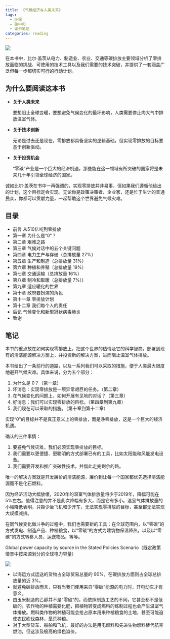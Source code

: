 ```yaml
---
title: 《气候经济与人类未来》
tags:
  - 环保
  - 碳中和
  - 读书笔记
categories: reading
---
```


![](/images/book/how-to-avoid-a-climate-disaster.jpg)

在本书中，比尔·盖茨从电力、制造业、农业、交通等碳排放主要领域分析了零排放面临的挑战、可使用的技术工具以及我们需要的技术突破，并提供了一套涵盖广泛但每一步都切实可行的行动计划。



## 为什么要阅读这本书

- **关于人类未来**

  要想阻止全球变暖，要想避免气候变化的最坏影响，人类需要停止向大气中排放温室气体。

- **关于技术创新**

  无论是过去还是现在，零排放都具备坚实的逻辑基础，但实现零排放的目标要基于创新驱动。

- **关于投资机会**

  “零碳”产业是一个巨大的经济机遇，那些能在这一领域有所突破的国家将是未来几十年引领全球经济的国家。

诚如比尔·盖茨在书中一再强调的，实现零排放并非易事，但如果我们遵循他给出的计划，这个目标定会实现。无论你是政策决策者、企业家，还是忙于生计的普通民众，你都可以贡献力量，一起帮助这个世界避免气候灾难。



## 目录

- 前言 从510亿吨到零排放
- 第一章 为什么是“0”？
- 第二章 艰难之路
- 第三章 气候对话中的五个关键问题
- 第四章 电力生产与存储（总排放量 27%）
- 第五章 生产和制造（总排放量 31%）
- 第六章 种植和养殖（总排放量 19%）
- 第七章 交通运输（总排放量 16%）
- 第八章 制冷和取暖（总排放量 7%）)
- 第九章 适应暖化的世界
- 第十章 政府要扮演的角色
- 第十一章 零排放计划
- 第十二章 我们每个人的责任
- 后记 气候变化和新型冠状病毒肺炎
- 致谢


## 笔记

本书的重点放在如何实现零排放上，把这个世界的热情及它的科学智商，部署到现有的清洁能源解决方案上，并投资新的解决方案，进而阻止温室气体排放。

本书给出了一条前行的道路，以及一系列我们可以采取的措施，便于人类最大限度地避开气候灾难。具体来说，分为五个部分：

1. 为什么是 0？（第一章）
2. 坏消息：实现零排放是一项异常艰巨的任务。（第二章）
3. 在气候变化的问题上，如何开展有见地的对话？（第三章）
4. 好消息：我们可以实现零排放的目标。（第四章到第九章）
5. 我们现在可以采取的措施。（第十章到第十二章）

实现“0”的目标并不是真正意义上的零排放，而是净零排放，这是一个巨大的经济机遇。

确认的三件事情：

1. 要避免气候灾难，我们必须实现零排放的目标。
2. 我们需要以更便捷、更聪明的方式部署已有的工具，比如太阳能和风能发电设备。
3. 我们需要开发和推广突破性技术，并借此走完剩余的路。

唯一的解决方案就是开发廉价的清洁能源，廉价到让每一个国家都优先选择清洁能源而不是化石燃料。

因为经济活动大幅放缓，2020年的温室气体排放量将少于2019年，降幅可能在5%左右。值得注意的并不是此次降幅有多大，而是它有多小。温室气体排放量的小幅降低表明，只靠少坐飞机和少开车，无法实现零排放的目标，甚至都无法实现大规模减排。

在同气候变化做斗争的过程中，我们也需要新的工具：在全球范围内，以“零碳”的方式发电、制造产品、种植粮食，以“零碳”的方式为建筑物保温降热，以及以“零碳”的方式转移人员、运送物品，等等。

Global power capacity by source in the Stated Policies Scenario（既定政策情景中按来源划分的全球电力容量）

![](/images/book/iea_weo2019_capacitytrajectory.jpg)


- 以海运方式运送的货物占全球贸易总量的 90%，在碳排放方面则占全球总排放量的近 3%。
- 就避免碳排放而言，只有当我们使用来自“零碳”能源的电力时，开电动车才有意义。
- 由玉米制造的乙醇并不是“零碳”的，而依照制造工艺的不同，它甚至都不是低碳的。农作物的种植需要化肥，把植物转变成燃料的炼制过程也会产生温室气体排放。燃料类作物的种植可能会抢占原本用来种植粮食的土地，甚至可能迫使农民砍伐森林，垦荒种粮。
- 对于大型货车、船舶和飞机，最好的办法是用电燃料和先进生物燃料替代航空燃油，但这涉及极高的绿色溢价。